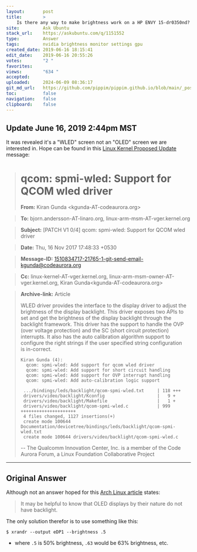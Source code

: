 ```yaml
---
layout:       post
title:        >
    Is there any way to make brightness work on a HP ENVY 15-dr0350nd?
site:         Ask Ubuntu
stack_url:    https://askubuntu.com/q/1151552
type:         Answer
tags:         nvidia brightness monitor settings gpu
created_date: 2019-06-16 18:15:41
edit_date:    2019-06-16 20:55:26
votes:        "2 "
favorites:    
views:        "634 "
accepted:     
uploaded:     2024-06-09 08:36:17
git_md_url:   https://github.com/pippim/pippim.github.io/blob/main/_posts/2019/2019-06-16-Is-there-any-way-to-make-brightness-work-on-a-HP-ENVY-15-dr0350nd_.md
toc:          false
navigation:   false
clipboard:    false
---
```


## Update June 16, 2019 2:44pm MST

It was revealed it's a "WLED" screen not an "OLED" screen we are interested in. Hope can be found in this [Linux Kernel Proposed Update][1] message:

> # qcom: spmi-wled: Support for QCOM wled driver  
>   
> **From:**       Kiran Gunda <kgunda-AT-codeaurora.org>  

> **To:**         bjorn.andersson-AT-linaro.org, linux-arm-msm-AT-vger.kernel.org  

> **Subject:**    [PATCH V1 0/4] qcom: spmi-wled: Support for QCOM wled driver  

> **Date:**       Thu, 16 Nov 2017 17:48:33 +0530  

> **Message-ID:** <1510834717-21765-1-git-send-email-kgunda@codeaurora.org>  

> **Cc:**         linux-kernel-AT-vger.kernel.org, linux-arm-msm-owner-AT-vger.kernel.org, Kiran Gunda<kgunda-AT-codeaurora.org>  

> **Archive-link:** 	 	Article  
>   
> WLED driver provides the interface to the display driver to adjust the  
> brightness of the display backlight. This driver exposes two APIs to  
> set and get the brightness of the display backlight through the  
> backlight framework. This driver has the support to handle the OVP  
> (over voltage protection) and the SC (short circuit protection)  
> interrupts. It also has the auto calibration algorithm support to  
> configure the right strings if the user specified string configuration  
> is in-correct.  
>   
>     Kiran Gunda (4):  
>       qcom: spmi-wled: Add support for qcom wled driver  
>       qcom: spmi-wled: Add support for short circuit handling  
>       qcom: spmi-wled: Add support for OVP interrupt handling  
>       qcom: spmi-wled: Add auto-calibration logic support  
>     
>      .../bindings/leds/backlight/qcom-spmi-wled.txt     | 118 +++  
>      drivers/video/backlight/Kconfig                    |   9 +  
>      drivers/video/backlight/Makefile                   |   1 +  
>      drivers/video/backlight/qcom-spmi-wled.c           | 999 +++++++++++++++++++++  
>      4 files changed, 1127 insertions(+)  
>      create mode 100644 Documentation/devicetree/bindings/leds/backlight/qcom-spmi-wled.txt  
>      create mode 100644 drivers/video/backlight/qcom-spmi-wled.c  
>   
> --  The Qualcomm Innovation Center, Inc. is a member of the Code Aurora Forum, a Linux Foundation Collaborative Project  




----------

## Original Answer

Although not an answer hoped for this [Arch Linux article][2] states:

> It may be helpful to know that OLED displays by their nature do not  
> have backlight.  

The only solution therefor is to use something like this:

``` 
$ xrandr --output eDP1 --brightness .5
```

- where `.5` is 50% brightness, `.63` would be 63% brightness, etc.


  [1]: https://lwn.net/Articles/739332/
  [2]: https://wiki.archlinux.org/index.php/HP_Spectre_x360_13-4231ng

